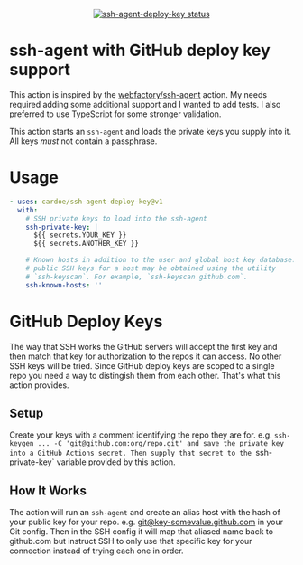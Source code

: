 <p align="center">
  <a href="https://github.com/cardoe/ssh-agent-deploy-key"><img alt="ssh-agent-deploy-key status" src="https://github.com/cardoe/ssh-agent-deploy-key/workflows/build-test/badge.svg"></a>
</p>

# ssh-agent with GitHub deploy key support

This action is inspired by the [webfactory/ssh-agent](https://github.com/webfactory/ssh-agent) action.
My needs required adding some additional support and I wanted to add tests. I also preferred to use TypeScript
for some stronger validation.

This action starts an `ssh-agent` and loads the private keys you supply into it. All keys *must* not contain
a passphrase.

# Usage

<!-- start usage -->
```yaml
- uses: cardoe/ssh-agent-deploy-key@v1
  with:
    # SSH private keys to load into the ssh-agent
    ssh-private-key: |
      ${{ secrets.YOUR_KEY }}
      ${{ secrets.ANOTHER_KEY }}

    # Known hosts in addition to the user and global host key database. The
    # public SSH keys for a host may be obtained using the utility
    # `ssh-keyscan`. For example, `ssh-keyscan github.com`.
    ssh-known-hosts: ''
```
<!-- end usage -->

# GitHub Deploy Keys

The way that SSH works the GitHub servers will accept the first key and then
match that key for authorization to the repos it can access. No other SSH
keys will be tried. Since GitHub deploy keys are scoped to a single repo you
need a way to distingish them from each other. That's what this action provides.

## Setup

Create your keys with a comment identifying the repo they are for. e.g.
`ssh-keygen ... -C 'git@github.com:org/repo.git' and save the private key into
a GitHub Actions secret. Then supply that secret to the `ssh-private-key`
variable provided by this action.

## How It Works

The action will run an `ssh-agent` and create an alias host with the hash of
your public key for your repo. e.g. git@key-somevalue.github.com in your Git
config. Then in the SSH config it will map that aliased name back to github.com
but instruct SSH to only use that specific key for your connection instead of
trying each one in order.
